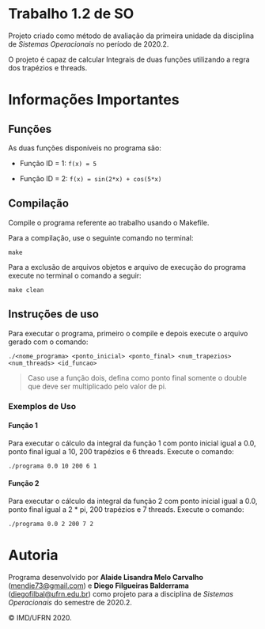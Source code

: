 # Trabalho 1.2 de SO

Projeto criado como método de avaliação da primeira unidade da disciplina de *Sistemas Operacionais* no período de 2020.2.

O projeto é capaz de calcular Integrais de duas funções utilizando a regra dos trapézios e threads.

# Informações Importantes

## Funções

As duas funções disponíveis no programa são:

- Função ID = 1:
`f(x) = 5`

- Função ID = 2:
`f(x) = sin(2*x) + cos(5*x)`

## Compilação

Compile o programa referente ao trabalho usando o Makefile.

Para a compilação, use o seguinte comando no terminal:

```shell
make
```

Para a exclusão de arquivos objetos e arquivo de execução do programa execute no terminal o comando a seguir:

```shell
make clean
```

## Instruções de uso

Para executar o programa, primeiro o compile e depois execute o arquivo gerado com o comando:

```shell
./<nome_programa> <ponto_inicial> <ponto_final> <num_trapezios> <num_threads> <id_funcao>
```

> Caso use a função dois, defina como ponto final somente o double que deve ser multiplicado pelo valor de pi.

### Exemplos de Uso

#### Função 1

Para executar o cálculo da integral da função 1 com ponto inicial igual a 0.0, ponto final igual a 10, 200 trapézios e 6 threads. Execute o comando:

```shell
./programa 0.0 10 200 6 1
```

#### Função 2

Para executar o cálculo da integral da função 2 com ponto inicial igual a 0.0, ponto final igual a 2 * pi, 200 trapézios e 7 threads. Execute o comando:

```shell
./programa 0.0 2 200 7 2
```

# Autoria

Programa desenvolvido por **Alaide Lisandra Melo Carvalho** (<mendie73@gmail.com>) e **Diego Filgueiras Balderrama** (<diegofilbal@ufrn.edu.br>) como projeto para a disciplina de *Sistemas Operacionais* do semestre de 2020.2.

&copy; IMD/UFRN 2020.